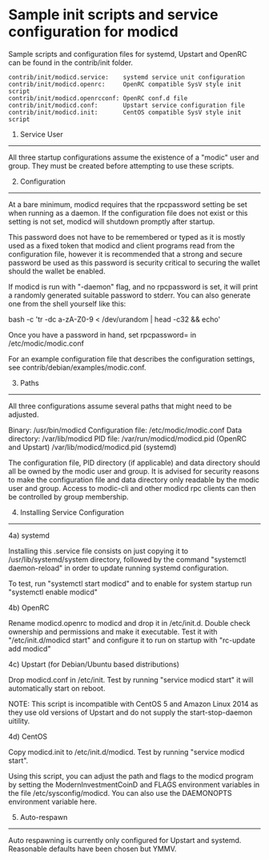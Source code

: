 Sample init scripts and service configuration for modicd
==========================================================

Sample scripts and configuration files for systemd, Upstart and OpenRC
can be found in the contrib/init folder.

    contrib/init/modicd.service:    systemd service unit configuration
    contrib/init/modicd.openrc:     OpenRC compatible SysV style init script
    contrib/init/modicd.openrcconf: OpenRC conf.d file
    contrib/init/modicd.conf:       Upstart service configuration file
    contrib/init/modicd.init:       CentOS compatible SysV style init script

1. Service User
---------------------------------

All three startup configurations assume the existence of a "modic" user
and group.  They must be created before attempting to use these scripts.

2. Configuration
---------------------------------

At a bare minimum, modicd requires that the rpcpassword setting be set
when running as a daemon.  If the configuration file does not exist or this
setting is not set, modicd will shutdown promptly after startup.

This password does not have to be remembered or typed as it is mostly used
as a fixed token that modicd and client programs read from the configuration
file, however it is recommended that a strong and secure password be used
as this password is security critical to securing the wallet should the
wallet be enabled.

If modicd is run with "-daemon" flag, and no rpcpassword is set, it will
print a randomly generated suitable password to stderr.  You can also
generate one from the shell yourself like this:

bash -c 'tr -dc a-zA-Z0-9 < /dev/urandom | head -c32 && echo'

Once you have a password in hand, set rpcpassword= in /etc/modic/modic.conf

For an example configuration file that describes the configuration settings,
see contrib/debian/examples/modic.conf.

3. Paths
---------------------------------

All three configurations assume several paths that might need to be adjusted.

Binary:              /usr/bin/modicd
Configuration file:  /etc/modic/modic.conf
Data directory:      /var/lib/modicd
PID file:            /var/run/modicd/modicd.pid (OpenRC and Upstart)
                     /var/lib/modicd/modicd.pid (systemd)

The configuration file, PID directory (if applicable) and data directory
should all be owned by the modic user and group.  It is advised for security
reasons to make the configuration file and data directory only readable by the
modic user and group.  Access to modic-cli and other modicd rpc clients
can then be controlled by group membership.

4. Installing Service Configuration
-----------------------------------

4a) systemd

Installing this .service file consists on just copying it to
/usr/lib/systemd/system directory, followed by the command
"systemctl daemon-reload" in order to update running systemd configuration.

To test, run "systemctl start modicd" and to enable for system startup run
"systemctl enable modicd"

4b) OpenRC

Rename modicd.openrc to modicd and drop it in /etc/init.d.  Double
check ownership and permissions and make it executable.  Test it with
"/etc/init.d/modicd start" and configure it to run on startup with
"rc-update add modicd"

4c) Upstart (for Debian/Ubuntu based distributions)

Drop modicd.conf in /etc/init.  Test by running "service modicd start"
it will automatically start on reboot.

NOTE: This script is incompatible with CentOS 5 and Amazon Linux 2014 as they
use old versions of Upstart and do not supply the start-stop-daemon uitility.

4d) CentOS

Copy modicd.init to /etc/init.d/modicd. Test by running "service modicd start".

Using this script, you can adjust the path and flags to the modicd program by
setting the ModernInvestmentCoinD and FLAGS environment variables in the file
/etc/sysconfig/modicd. You can also use the DAEMONOPTS environment variable here.

5. Auto-respawn
-----------------------------------

Auto respawning is currently only configured for Upstart and systemd.
Reasonable defaults have been chosen but YMMV.
